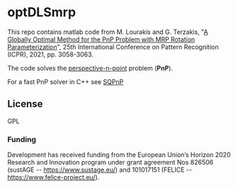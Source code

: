 # optDLSmrp
This repo contains matlab code from M. Lourakis and G. Terzakis, "[A Globally Optimal Method for the PnP Problem with MRP Rotation Parameterization](http://users.ics.forth.gr/~lourakis/publ/2020_icpr.pdf)", 25th International Conference on Pattern Recognition (ICPR), 2021, pp. 3058-3063. 

The code solves the [perspective-n-point](https://en.wikipedia.org/wiki/Perspective-n-Point) problem (**PnP**).

For a fast PnP solver in C++ see [SQPnP](https://github.com/terzakig/sqpnp)

## License
GPL

### Funding
Development has received funding from the European Union’s Horizon 2020 Research and Innovation program under grant agreement Nos 826506 (sustAGE -- https://www.sustage.eu/) and 101017151 (FELICE -- https://www.felice-project.eu/). 
